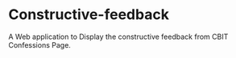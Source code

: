 # Constructive-feedback
A Web application to Display the constructive feedback from CBIT Confessions Page.
